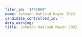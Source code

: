 ```yaml
---
filer_id: '1441869'
name: Johnson Oakland Mayor 2022
candidate_controlled_id: ''
data_warning: 
title: Johnson Oakland Mayor 2022
---
```

